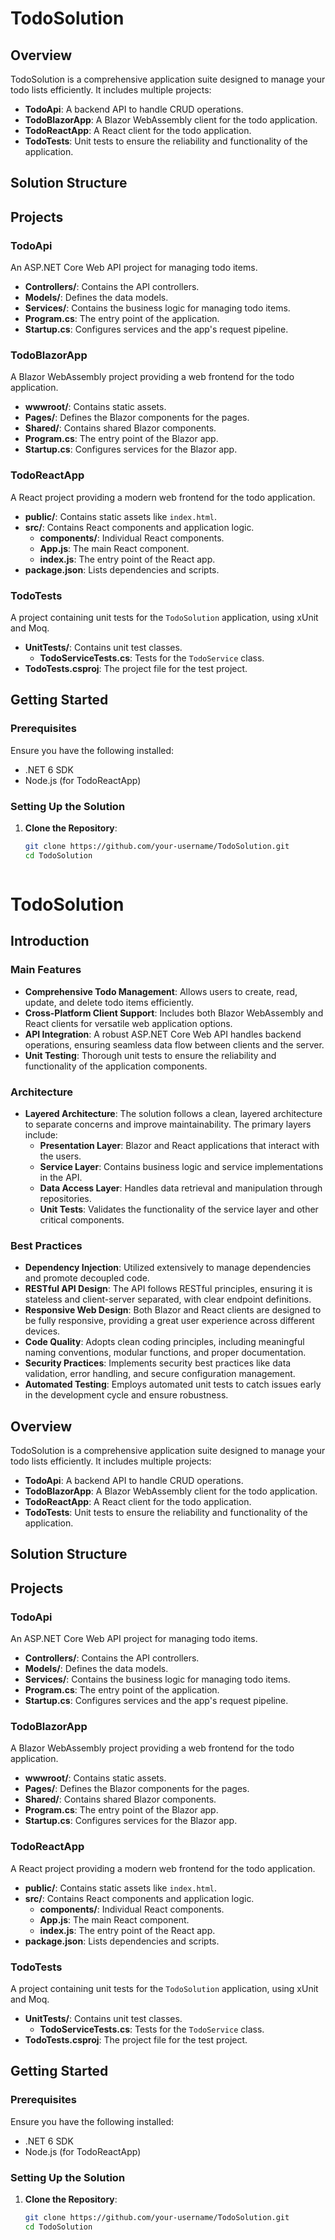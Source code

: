 # TodoSolution

## Overview

TodoSolution is a comprehensive application suite designed to manage your todo lists efficiently. It includes multiple projects:
- **TodoApi**: A backend API to handle CRUD operations.
- **TodoBlazorApp**: A Blazor WebAssembly client for the todo application.
- **TodoReactApp**: A React client for the todo application.
- **TodoTests**: Unit tests to ensure the reliability and functionality of the application.

## Solution Structure

## Projects

### TodoApi

An ASP.NET Core Web API project for managing todo items.

- **Controllers/**: Contains the API controllers.
- **Models/**: Defines the data models.
- **Services/**: Contains the business logic for managing todo items.
- **Program.cs**: The entry point of the application.
- **Startup.cs**: Configures services and the app's request pipeline.

### TodoBlazorApp

A Blazor WebAssembly project providing a web frontend for the todo application.

- **wwwroot/**: Contains static assets.
- **Pages/**: Defines the Blazor components for the pages.
- **Shared/**: Contains shared Blazor components.
- **Program.cs**: The entry point of the Blazor app.
- **Startup.cs**: Configures services for the Blazor app.

### TodoReactApp

A React project providing a modern web frontend for the todo application.

- **public/**: Contains static assets like `index.html`.
- **src/**: Contains React components and application logic.
  - **components/**: Individual React components.
  - **App.js**: The main React component.
  - **index.js**: The entry point of the React app.
- **package.json**: Lists dependencies and scripts.

### TodoTests

A project containing unit tests for the `TodoSolution` application, using xUnit and Moq.

- **UnitTests/**: Contains unit test classes.
  - **TodoServiceTests.cs**: Tests for the `TodoService` class.
- **TodoTests.csproj**: The project file for the test project.

## Getting Started

### Prerequisites

Ensure you have the following installed:
- .NET 6 SDK
- Node.js (for TodoReactApp)

### Setting Up the Solution

1. **Clone the Repository**:
   ```sh
   git clone https://github.com/your-username/TodoSolution.git
   cd TodoSolution



# TodoSolution

## Introduction

### Main Features

- **Comprehensive Todo Management**: Allows users to create, read, update, and delete todo items efficiently.
- **Cross-Platform Client Support**: Includes both Blazor WebAssembly and React clients for versatile web application options.
- **API Integration**: A robust ASP.NET Core Web API handles backend operations, ensuring seamless data flow between clients and the server.
- **Unit Testing**: Thorough unit tests to ensure the reliability and functionality of the application components.

### Architecture

- **Layered Architecture**: The solution follows a clean, layered architecture to separate concerns and improve maintainability. The primary layers include:
  - **Presentation Layer**: Blazor and React applications that interact with the users.
  - **Service Layer**: Contains business logic and service implementations in the API.
  - **Data Access Layer**: Handles data retrieval and manipulation through repositories.
  - **Unit Tests**: Validates the functionality of the service layer and other critical components.

### Best Practices

- **Dependency Injection**: Utilized extensively to manage dependencies and promote decoupled code.
- **RESTful API Design**: The API follows RESTful principles, ensuring it is stateless and client-server separated, with clear endpoint definitions.
- **Responsive Web Design**: Both Blazor and React clients are designed to be fully responsive, providing a great user experience across different devices.
- **Code Quality**: Adopts clean coding principles, including meaningful naming conventions, modular functions, and proper documentation.
- **Security Practices**: Implements security best practices like data validation, error handling, and secure configuration management.
- **Automated Testing**: Employs automated unit tests to catch issues early in the development cycle and ensure robustness.

## Overview

TodoSolution is a comprehensive application suite designed to manage your todo lists efficiently. It includes multiple projects:
- **TodoApi**: A backend API to handle CRUD operations.
- **TodoBlazorApp**: A Blazor WebAssembly client for the todo application.
- **TodoReactApp**: A React client for the todo application.
- **TodoTests**: Unit tests to ensure the reliability and functionality of the application.

## Solution Structure

## Projects

### TodoApi

An ASP.NET Core Web API project for managing todo items.

- **Controllers/**: Contains the API controllers.
- **Models/**: Defines the data models.
- **Services/**: Contains the business logic for managing todo items.
- **Program.cs**: The entry point of the application.
- **Startup.cs**: Configures services and the app's request pipeline.

### TodoBlazorApp

A Blazor WebAssembly project providing a web frontend for the todo application.

- **wwwroot/**: Contains static assets.
- **Pages/**: Defines the Blazor components for the pages.
- **Shared/**: Contains shared Blazor components.
- **Program.cs**: The entry point of the Blazor app.
- **Startup.cs**: Configures services for the Blazor app.

### TodoReactApp

A React project providing a modern web frontend for the todo application.

- **public/**: Contains static assets like `index.html`.
- **src/**: Contains React components and application logic.
  - **components/**: Individual React components.
  - **App.js**: The main React component.
  - **index.js**: The entry point of the React app.
- **package.json**: Lists dependencies and scripts.

### TodoTests

A project containing unit tests for the `TodoSolution` application, using xUnit and Moq.

- **UnitTests/**: Contains unit test classes.
  - **TodoServiceTests.cs**: Tests for the `TodoService` class.
- **TodoTests.csproj**: The project file for the test project.

## Getting Started

### Prerequisites

Ensure you have the following installed:
- .NET 6 SDK
- Node.js (for TodoReactApp)

### Setting Up the Solution

1. **Clone the Repository**:
   ```sh
   git clone https://github.com/your-username/TodoSolution.git
   cd TodoSolution

